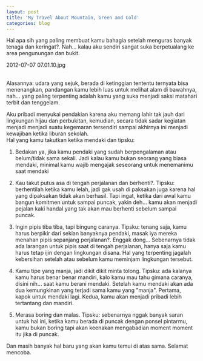 ```yaml
---
layout: post
title: 'My Travel About Mountain, Green and Cold'
categories: blog
---
```


Hal apa sih yang paling membuat kamu bahagia setelah menguras banyak tenaga dan keringat?. Nah... kalau aku sendiri sangat suka berpetualang ke area pengunungan dan bukit.

2012-07-07 07.01.10.jpg

<br/>
Alasannya: udara yang sejuk, berada di ketinggian tententu ternyata bisa menenangkan, pandangan kamu lebih luas untuk melihat alam di bawahnya, nah... yang paling terpenting adalah kamu yang suka menjadi saksi matahari terbit dan tenggelam. 
<br/>

Aku pribadi menyukai pendakian karena aku memang lahir tak jauh dari lingkungan hijau dan perbukitan, kemudian, secara tidak sadar kegiatan menjadi menjadi suatu kegemaran tersendiri sampai akhirnya ini menjadi kewajiban ketika liburan sekolah. 
<br>
Hal yang kamu takutkan ketika mendaki dan tipsku:
1. Bedakan ya, jika kamu pendaki yang sudah berpengalaman atau belum/tidak sama sekali. Jadi kalau kamu bukan seorang yang biasa mendaki, minimal kamu wajib mengajak seseorang untuk menemanimu saat mendaki

2. Kau takut putus asa di tengah perjalanan dan berhenti?. Tipsku: berhentilah ketika kamu lelah, jadi gak usah di paksakan juga karena hal yang dipaksakan tidak akan berhasil. Tapi ingat, ketika dari awal kamu bangun komitmen untuk sampai puncak, yakin deh... kamu akan menjadi pejalan kaki handal yang tak akan mau berhenti sebelum sampai puncak. 

3. Ingin pipis tiba tiba, tapi bingung caranya. Tipsku: tenang saja, kamu harus berpikir dari sekian banyaknya pendaki, masak iya mereka menahan pipis sepanjang perjalanan?. Enggak dong... 
Sebenarnya tidak ada larangan untuk pipis saat di tengah perjalanan, hanya saja kamu harus tetap ijin dengan lingkungan disana. Hal yang terpenting jagalah kebersihan setelah atau sebelum kamu meminjam lingkungan tersebut.

4. Kamu tipe yang manja, jadi dikit dikit minta tolong. Tipsku: ada kalanya kamu harus benar benar mandiri, kalo kamu mau tahu gimana caranya, disini nih... saat kamu berani mendaki. Setelah kamu mendaki akan ada dua kemungkinan yang terjadi sama kamu yang  "manja". Pertama, kapok untuk mendaki lagi. Kedua, kamu akan menjadi pribadi lebih tertantang dan mandiri. 

5. Merasa boring dan malas. Tipsku: sebenarnya nggak banyak saran untuk hal ini, ketika kamu berada di puncak dengan ponsel pintarmu, kamu bukan boring tapi akan keenakan mengabadian moment moment itu jika di puncak. 

Dan masih banyak  hal baru yang akan kamu temui di atas sama. Selamat mencoba. 
